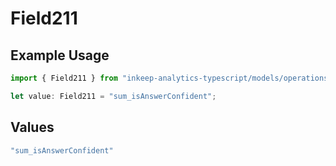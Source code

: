 # Field211

## Example Usage

```typescript
import { Field211 } from "inkeep-analytics-typescript/models/operations";

let value: Field211 = "sum_isAnswerConfident";
```

## Values

```typescript
"sum_isAnswerConfident"
```